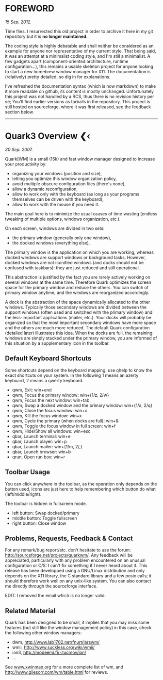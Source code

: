 FOREWORD
========

_15 Sep. 2012._

Time flies.
I resurrected this old project in order to archive it here in my git repository but it is **no longer maintained**.

The coding style is highly debatable and shall neither be considered as an example for anyone nor representative of my current style.
That being said, it was an attempt at a minimalist coding style, and I'm still a minimalist.
A few gadgets apart (component-oriented architecture, runtime configuration...),
this remains a usable skeleton project for anyone looking to start a new homebrew window manager for X11.
The documentation is (relatively) pretty detailed, so dig in for explanations.

I've refreshed the documentation syntax (which is now markdown) to make it more readable on github, its content is mostly unchanged.
Unfortunately this project was not handled by a RCS, thus there is no revision history per se;
You'll find earlier versions as tarballs in the repository.
This project is still hosted on sourceforge, where it was first released, see the feedback section below.

* * *

Quark3 Overview ❮‹
==================

_30 Sep. 2007._

Quark[WM] is a small (15k) and fast window manager designed to
increase your productivity by:
- organizing your windows (position and size),
- letting you optimize this window organization policy,
- avoid multiple obscure configuration files (there's none),
- allow a dynamic reconfiguration,
- allow to work only with the keyboard (as long as your programs
  themselves can be driven with the keyboard),
- allow to work with the mouse if you need it.

The main goal here is to minimize the usual causes of time wasting
(endless tweaking of multiple options, windows organization, etc.).

On each screen, windows are divided in two sets:
- the primary window (generally only one window),
- the docked windows (everything else).

The primary window is the application on which you are working,
whereas docked windows are support windows or background tasks.
However, docked windows are not iconified windows (and docks
should not be confused with taskbars): they are just reduced and
still operational.

This abstraction is justified by the fact you are rarely actively
working on several windows at the same time. Therefore Quark optimizes
the screen space for the primary window and reduce the others. You
can switch of primary window anytime, and the windows are reorganized
accordingly.

A dock is the abstraction of the space dynamically allocated to the
other windows. Typically those secondary windows are divided between
the support windows (often used and switched with the primary window)
and the less-important applications (mailer, etc.). Your docks will
probably be organized so that the most important secondary windows
have more space and the others are much more reduced. The default
Quark configuration (detailed later) illustrates this idea. When the
docks are full, the remaining windows are simply stacked under the
primary window, you are informed of this situation by a supplementary
icon in the toolbar.

Default Keyboard Shortcuts
--------------------------

Some shortcuts depend on the keyboard mapping, use qhelp to
know the exact shortcuts on your system. In the following
1 means an azerty keyboard, 2 means a qwerty keyboard.

- qwm, Exit: win+end
- qwm, Focus the primary window: win+{1/z, 2/w}
- qwm, Focus the next window: win+tab
- qwm, Swap a docked window and the primary window: win+{1/a, 2/q}
- qwm, Close the focus window: win+c
- qwm, Kill the focus window: win+x
- qwm, Cycle the primary (when docks are full): win+&
- qwm, Toggle the focus window in full screen: win+f
- qwm, Hide/Show all windows: win+esc
- qbar, Launch terminal: win+e
- qbar, Launch player: win+p
- qbar, Launch mailer: win+{1/m, 2/,}
- qbar, Launch browser: win+b
- qrun, Open run box: win+r

Toolbar Usage
-------------

You can click anywhere in the toolbar, as the operation only
depends on the button used, icons are just here to help
remembering which button do what (left/middle/right).

The toolbar is hidden in fullscreen mode.

- left button: Swap docked/primary
- middle button: Toggle fullscreen
- right button: Close window


Problems, Requests, Feedback & Contact
--------------------------------------

For any remark/bug report/etc. don't hesitate to use the forum:
http://sourceforge.net/projects/quarkwm/. Any feedback will be
appreciated, particularly with any problem encountered on an unusual
configuration or O/S: I can't fix something if I never heard about it.
This release has been developped using a GNU/Linux distribution and
only depends on the X11 library, the C standard library and a few
posix calls; it should therefore work well on any unix-like system.
You can also contact me directly through the sourceforge interface.

EDIT: I removed the email which is no longer valid.

Related Material
----------------

Quark has been designed to be small, it implies that you may miss
some features (but still like the window management policy) in
this case, check the following other window managers:
- dwm, http://www.lab1702.net/fnurt/larswm/ 
- wmii, http://www.suckless.org/wiki/wmii/
- ion3, http://modeemi.fi/~tuomov/ion/
- ...

See www.xwinman.org for a more complete list of wm, and
http://www.gilesorr.com/wm/table.html for reviews.

